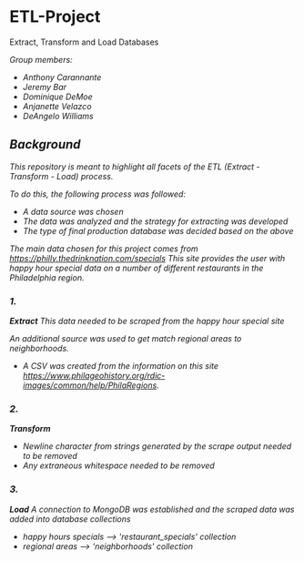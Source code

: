 # ETL-Project
Extract, Transform and Load Databases

<i>Group members:<i>
* Anthony Carannante
* Jeremy Bar
* Dominique DeMoe
* Anjanette Velazco
* DeAngelo Williams

## Background
This repository is meant to highlight all facets of the ETL (Extract - Transform - Load) process.

To do this, the following process was followed:
* A data source was chosen
* The data was analyzed and the strategy for extracting was developed
* The type of final production database was decided based on the above

The main data chosen for this project comes from https://philly.thedrinknation.com/specials
This site provides the user with happy hour special data on a number of different restaurants in the Philadelphia region.

### 1.
<b>Extract</b>
This data needed to be scraped from the happy hour special site

An additional source was used to get match regional areas to neighborhoods.
* A CSV was created from the information on this site https://www.philageohistory.org/rdic-images/common/help/PhilaRegions.

### 2.
<b>Transform</b>
* Newline character from strings generated by the scrape output needed to be removed
* Any extraneous whitespace needed to be removed


### 3.
<b>Load</b>
A connection to MongoDB was established and the scraped data was added into database collections
* happy hours specials --> 'restaurant_specials' collection
* regional areas --> 'neighborhoods' collection

